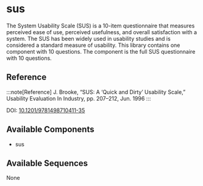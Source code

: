 
# sus



The System Usability Scale (SUS) is a 10-item questionnaire that measures perceived ease of use, perceived usefulness, and overall satisfaction with a system. The SUS has been widely used in usability studies and is considered a standard measure of usability. This library contains one component with 10 questions. The component is the full SUS questionnaire with 10 questions.

## Reference

:::note[Reference]
J. Brooke, “SUS: A ‘Quick and Dirty’ Usability Scale,” Usability Evaluation In Industry, pp. 207–212, Jun. 1996
:::

DOI: [10.1201/9781498710411-35](https://doi.org/10.1201/9781498710411-35)



## Available Components

- sus

## Available Sequences

None
